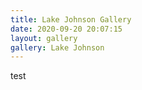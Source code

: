 ```yaml
---
title: Lake Johnson Gallery
date: 2020-09-20 20:07:15
layout: gallery
gallery: Lake Johnson
---
```


test